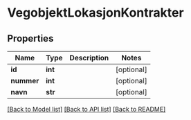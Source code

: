 # VegobjektLokasjonKontrakter

## Properties
Name | Type | Description | Notes
------------ | ------------- | ------------- | -------------
**id** | **int** |  | [optional] 
**nummer** | **int** |  | [optional] 
**navn** | **str** |  | [optional] 

[[Back to Model list]](../README.md#documentation-for-models) [[Back to API list]](../README.md#documentation-for-api-endpoints) [[Back to README]](../README.md)

